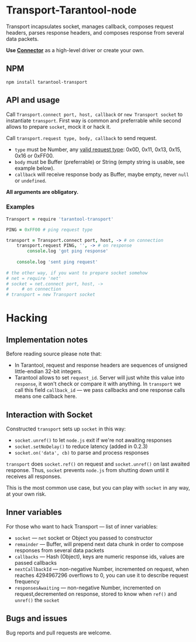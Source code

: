 # Transport-Tarantool-node








Transport incapsulates socket, manages callback, composes request headers, parses response headers, and composes response from several data packets.

**Use [Connector]()** as a high-level driver or create your own.

## NPM

```shell
npm install tarantool-transport
```
## API and usage
Call `Transport.connect port, host, callback` or `new Transport socket` to instantiate `transport`.
First way is common and preferrable while second allows to prepare `socket`, mock it or hack it.

Call `transport.request type, body, callback` to send request.

- `type` must be Number, any [valid request type](https://github.com/mailru/tarantool/blob/master/doc/box-protocol.txt#L46): 0x0D, 0x11, 0x13, 0x15, 0x16 or 0xFF00.
- `body` must be Buffer (preferrable) or String (empty string is usable, see example below).
- `callback` will receive response body as Buffer, maybe empty, never `null` or `undefined`.

**All arguments are obligatory.**

### Examples

```coffee
Transport = require 'tarantool-transport'

PING = 0xFF00 # ping request type

transport = Transport.connect port, host, -> # on connection
    transport.request PING, '', -> # on response
        console.log 'got ping response'
    
    console.log 'sent ping request'
    
# the other way, if you want to prepare socket somehow
# net = require 'net'
# socket = net.connect port, host, ->
#     # on connection
# transport = new Transport socket
```

# Hacking

## Implementation notes

Before reading source please note that:
- In Tarantool, request and response headers are sequences of unsigned little-endian 32-bit integers.
- Tarantool allows to set `request_id`. Server will just white this value into `response`, it won't check or compare it with anything. In `transport` we call this field `callback_id` — we pass callbacks and one response calls means one callback here.

## Interaction with Socket

Constructed `transport` sets up `socket` in this way:
- `socket.unref()` to let `node.js` exit if we're not awaiting responses
- `socket.setNoDelay()` to reduce latency (added in 0.2.3)
- `socket.on('data', cb)` to parse and process responses

`transport` does `socket.ref()` on request and `socket.unref()` on last awaited response. Thus, `socket` prevents `node.js` from shutting down until it receives all responses.

This is the most common use case, but you can play with `socket` in any way, at your own risk.

## Inner variables

For those who want to hack Transport — list of inner variables:
- `socket` — `net` socket or Object you passed to constructor
- `remainder` — Buffer, will prepend next data chunk in order to compose responses from several data packets
- `callbacks` — Hash (Object), keys are numeric response ids, values are passed callbacks
- `nextCallbackId` — non-negative Number, incremented on request, when reaches 4294967296 overflows to 0, you can use it to describe request frequency
- `responsesAwaiting` — non-negative Number, incremented on request,decremented on response, stored to know when `ref()` and `unref()` the `socket`

## Bugs and issues
Bug reports and pull requests are welcome.
